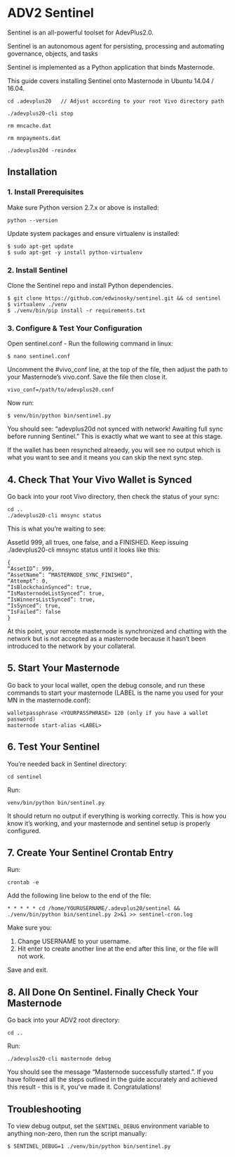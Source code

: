 # ADV2 Sentinel


Sentinel is an all-powerful toolset for AdevPlus2.0.

Sentinel is an autonomous agent for persisting, processing and automating governance, objects, and tasks

Sentinel is implemented as a Python application that binds Masternode.

This guide covers installing Sentinel onto Masternode in Ubuntu 14.04 / 16.04.


    cd .adevplus20   // Adjust according to your root Vivo directory path

    ./adevplus20-cli stop

    rm mncache.dat

    rm mnpayments.dat

    ./adevplus20d -reindex



## Installation

### 1. Install Prerequisites

Make sure Python version 2.7.x or above is installed:

    python --version

Update system packages and ensure virtualenv is installed:

    $ sudo apt-get update
    $ sudo apt-get -y install python-virtualenv


### 2. Install Sentinel

Clone the Sentinel repo and install Python dependencies.

    $ git clone https://github.com/edwinosky/sentinel.git && cd sentinel
    $ virtualenv ./venv
    $ ./venv/bin/pip install -r requirements.txt


### 3. Configure & Test Your Configuration

Open sentinel.conf - Run the following command in linux:

    $ nano sentinel.conf

Uncomment the #vivo_conf line, at the top of the file, then adjust the path to your Masternode’s vivo.conf. Save the file then close it.

    vivo_conf=/path/to/adevplus20.conf

Now run:

    $ venv/bin/python bin/sentinel.py

You should see: “adevplus20d not synced with network! Awaiting full sync before running Sentinel.”
This is exactly what we want to see at this stage.

If the wallet has been resynched alreaedy, you will see no output which is what you want to see and it means you can skip the next sync step.


## 4. Check That Your Vivo Wallet is Synced 

Go back into your root Vivo directory, then check the status of your sync:

    cd .. 
    ./adevplus20-cli mnsync status


This is what you’re waiting to see:

AssetId 999, all trues, one false, and a FINISHED. Keep issuing ./adevplus20-cli mnsync status until it looks like this:


    {
    “AssetID”: 999,
    “AssetName”: “MASTERNODE_SYNC_FINISHED”,
    “Attempt”: 0,
    “IsBlockchainSynced”: true,
    “IsMasternodeListSynced”: true,
    “IsWinnersListSynced”: true,
    “IsSynced”: true,
    “IsFailed”: false
    }
    
At this point, your remote masternode is synchronized and chatting with the network but is not accepted as a masternode because it hasn’t been introduced to the network by your collateral.


## 5. Start Your Masternode

 Go back to your local wallet, open the debug console, and run these commands to start your masternode (LABEL is the name you used for your MN in the masternode.conf):

    walletpassphrase <YOURPASSPHRASE> 120 (only if you have a wallet password)
    masternode start-alias <LABEL>


## 6. Test Your Sentinel

You’re needed back in Sentinel directory:

    cd sentinel

Run:

    venv/bin/python bin/sentinel.py

It should return no output if everything is working correctly. This is how you know it’s working, and your masternode and sentinel setup is properly configured.

## 7. Create Your Sentinel Crontab Entry

Run:

    crontab -e

Add the following line below to the end of the file:

    * * * * * cd /home/YOURUSERNAME/.adevplus20/sentinel && ./venv/bin/python bin/sentinel.py 2>&1 >> sentinel-cron.log
    

Make sure you:

1) Change USERNAME to your username.
2) Hit enter to create another line at the end after this line, or the file will not work.

Save and exit.

## 8. All Done On Sentinel. Finally Check Your Masternode

Go back into your ADV2 root directory:

    cd ..

Run:

    ./adevplus20-cli masternode debug

You should see the message “Masternode successfully started.”. If you have followed all the steps outlined in the guide accurately and achieved this result - this is it, you've made it. Congratulations!

## Troubleshooting

To view debug output, set the `SENTINEL_DEBUG` environment variable to anything non-zero, then run the script manually:

    $ SENTINEL_DEBUG=1 ./venv/bin/python bin/sentinel.py

